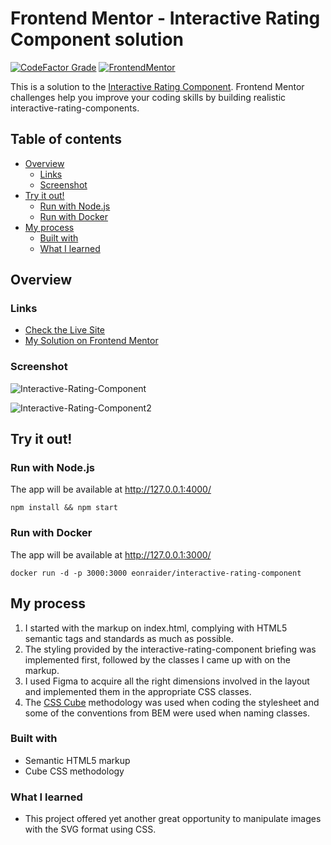 # Frontend Mentor - Interactive Rating Component solution

[![CodeFactor Grade](https://img.shields.io/codefactor/grade/github/EONRaider/interactive-rating-component?label=CodeFactor&logo=codefactor&style=flat-square)](https://www.codefactor.io/repository/github/eonraider/interactive-rating-component)
[![FrontendMentor](https://img.shields.io/badge/FrontendMentor-EONRaider-blue?style=flat-square)](https://www.frontendmentor.io/profile/EONRaider)

This is a solution to
the [Interactive Rating Component](https://www.frontendmentor.io/challenges/interactive-rating-component-koxpeBUmI).
Frontend Mentor challenges help you improve your coding skills by building realistic interactive-rating-components.

## Table of contents

- [Overview](#overview)
    - [Links](#links)
    - [Screenshot](#screenshot)
- [Try it out!](#try-it-out)
    - [Run with Node.js](#run-with-nodejs)
    - [Run with Docker](#run-with-docker)
- [My process](#my-process)
    - [Built with](#built-with)
    - [What I learned](#what-i-learned)

## Overview

### Links

- [Check the Live Site](https://eonraider-rating-component.netlify.app/)
- [My Solution on Frontend Mentor](https://www.frontendmentor.io/solutions/responsive-html5css3js-interactive-rating-component-dCQPwVXk1T)

### Screenshot

![Interactive-Rating-Component](https://github.com/EONRaider/Interactive-Rating-Component/assets/15611424/98d796ce-9223-4ae5-864d-9a6301f96c06)

![Interactive-Rating-Component2](https://github.com/EONRaider/Interactive-Rating-Component/assets/15611424/c04faddf-eeaf-4d5f-86b4-bc1cbd26877e)

## Try it out!

### Run with Node.js

The app will be available at http://127.0.0.1:4000/

```shell
npm install && npm start
```

### Run with Docker

The app will be available at http://127.0.0.1:3000/

```shell
docker run -d -p 3000:3000 eonraider/interactive-rating-component
```

## My process

1. I started with the markup on index.html, complying with HTML5 semantic tags and standards as much as possible.
2. The styling provided by the interactive-rating-component briefing was implemented first, followed by the classes I
   came up with on the
   markup.
3. I used Figma to acquire all the right dimensions involved in the layout and implemented them in the appropriate CSS
   classes.
4. The [CSS Cube](https://cube.fyi/) methodology was used when coding the stylesheet and some of the conventions from
   BEM were used when naming classes.

### Built with

- Semantic HTML5 markup
- Cube CSS methodology

### What I learned

- This project offered yet another great opportunity to manipulate images with the SVG format using CSS.